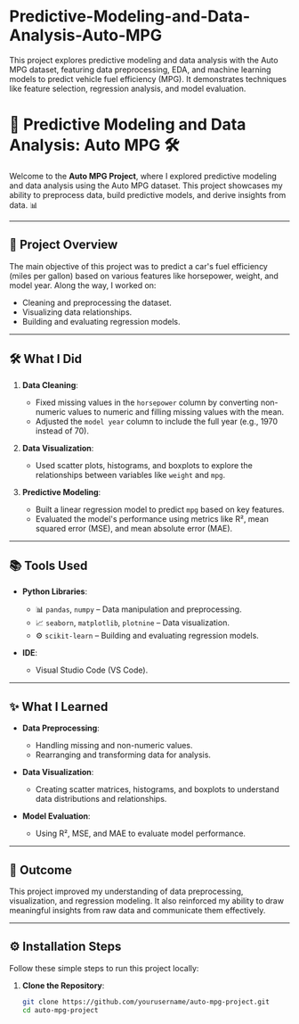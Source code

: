 # Predictive-Modeling-and-Data-Analysis-Auto-MPG
This project explores predictive modeling and data analysis with the Auto MPG dataset, featuring data preprocessing, EDA, and machine learning models to predict vehicle fuel efficiency (MPG). It demonstrates techniques like feature selection, regression analysis, and model evaluation.


# 🚗 Predictive Modeling and Data Analysis: Auto MPG 🛠️

Welcome to the **Auto MPG Project**, where I explored predictive modeling and data analysis using the Auto MPG dataset. This project showcases my ability to preprocess data, build predictive models, and derive insights from data. 📊

---

## 🌟 **Project Overview**

The main objective of this project was to predict a car's fuel efficiency (miles per gallon) based on various features like horsepower, weight, and model year. Along the way, I worked on:
- Cleaning and preprocessing the dataset.
- Visualizing data relationships.
- Building and evaluating regression models.

---

## 🛠️ **What I Did**

1. **Data Cleaning**:  
   - Fixed missing values in the `horsepower` column by converting non-numeric values to numeric and filling missing values with the mean.  
   - Adjusted the `model year` column to include the full year (e.g., 1970 instead of 70).  
   
2. **Data Visualization**:  
   - Used scatter plots, histograms, and boxplots to explore the relationships between variables like `weight` and `mpg`.  
   
3. **Predictive Modeling**:  
   - Built a linear regression model to predict `mpg` based on key features.  
   - Evaluated the model's performance using metrics like R², mean squared error (MSE), and mean absolute error (MAE).

---

## 📚 **Tools Used**

- **Python Libraries**:  
  - 📊 `pandas`, `numpy` – Data manipulation and preprocessing.  
  - 📈 `seaborn`, `matplotlib`, `plotnine` – Data visualization.  
  - ⚙️ `scikit-learn` – Building and evaluating regression models.  

- **IDE**:  
  - Visual Studio Code (VS Code).

---

## ✨ **What I Learned**

- **Data Preprocessing**:  
  - Handling missing and non-numeric values.  
  - Rearranging and transforming data for analysis.  

- **Data Visualization**:  
  - Creating scatter matrices, histograms, and boxplots to understand data distributions and relationships.  

- **Model Evaluation**:  
  - Using R², MSE, and MAE to evaluate model performance.

---

## 🎯 **Outcome**

This project improved my understanding of data preprocessing, visualization, and regression modeling. It also reinforced my ability to draw meaningful insights from raw data and communicate them effectively.

---

## ⚙️ **Installation Steps**

Follow these simple steps to run this project locally:

1. **Clone the Repository**:  
   ```bash
   git clone https://github.com/yourusername/auto-mpg-project.git
   cd auto-mpg-project
